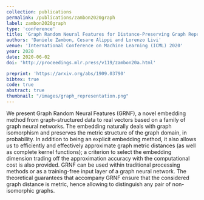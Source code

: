 ```yaml
---
collection: publications
permalink: /publications/zambon2020graph
label: zambon2020graph
type: 'conference'
title: 'Graph Random Neural Features for Distance-Preserving Graph Representations'
authors: 'Daniele Zambon, Cesare Alippi and Lorenzo Livi'
venue: 'International Conference on Machine Learning (ICML) 2020'
year: 2020
date: 2020-06-02
doi: 'http://proceedings.mlr.press/v119/zambon20a.html'

preprint: 'https://arxiv.org/abs/1909.03790'
bibtex: true
code: true
abstract: true
thumbnail: "/images/graph_representation.png"
---
```

We present Graph Random Neural Features (GRNF), a novel embedding method from graph-structured data to real vectors based on a family of graph neural networks. The embedding naturally deals with graph isomorphism and preserves the metric structure of the graph domain, in probability. In addition to being an explicit embedding method, it also allows us to efficiently and effectively approximate graph metric distances (as well as complete kernel functions); a criterion to select the embedding dimension trading off the approximation accuracy with the computational cost is also provided. GRNF can be used within traditional processing methods or as a training-free input layer of a graph neural network. The theoretical guarantees that accompany GRNF ensure that the considered graph distance is metric, hence allowing to distinguish any pair of non-isomorphic graphs.
